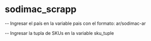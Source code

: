 # sodimac_scrapp

-- Ingresar el país en la variable pais con el formato: ar/sodimac-ar

-- Ingresar la tupla de SKUs en la variable sku_tuple 
